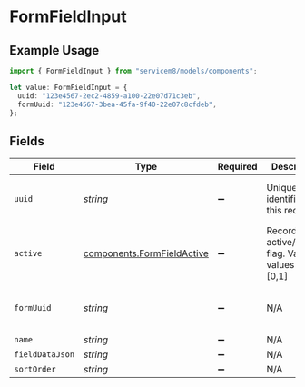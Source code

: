 # FormFieldInput

## Example Usage

```typescript
import { FormFieldInput } from "servicem8/models/components";

let value: FormFieldInput = {
  uuid: "123e4567-2ec2-4859-a100-22e07d71c3eb",
  formUuid: "123e4567-3bea-45fa-9f40-22e07c8cfdeb",
};
```

## Fields

| Field                                                                    | Type                                                                     | Required                                                                 | Description                                                              | Example                                                                  |
| ------------------------------------------------------------------------ | ------------------------------------------------------------------------ | ------------------------------------------------------------------------ | ------------------------------------------------------------------------ | ------------------------------------------------------------------------ |
| `uuid`                                                                   | *string*                                                                 | :heavy_minus_sign:                                                       | Unique identifier for this record                                        | 123e4567-2ec2-4859-a100-22e07d71c3eb                                     |
| `active`                                                                 | [components.FormFieldActive](../../models/components/formfieldactive.md) | :heavy_minus_sign:                                                       | Record active/deleted flag.  Valid values are [0,1]                      |                                                                          |
| `formUuid`                                                               | *string*                                                                 | :heavy_minus_sign:                                                       | N/A                                                                      | 123e4567-3bea-45fa-9f40-22e07c8cfdeb                                     |
| `name`                                                                   | *string*                                                                 | :heavy_minus_sign:                                                       | N/A                                                                      |                                                                          |
| `fieldDataJson`                                                          | *string*                                                                 | :heavy_minus_sign:                                                       | N/A                                                                      |                                                                          |
| `sortOrder`                                                              | *string*                                                                 | :heavy_minus_sign:                                                       | N/A                                                                      |                                                                          |